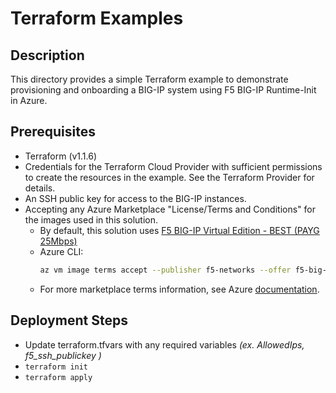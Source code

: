 # Terraform Examples

## Description

This directory provides a simple Terraform example to demonstrate provisioning and onboarding a BIG-IP system using F5 BIG-IP Runtime-Init in Azure.

## Prerequisites
 * Terraform (v1.1.6)
 * Credentials for the Terraform Cloud Provider with sufficient permissions to create the resources in the example. See the Terraform Provider for details.
 * An SSH public key for access to the BIG-IP instances.
 * Accepting any Azure Marketplace "License/Terms and Conditions" for the images used in this solution.
    - By default, this solution uses [F5 BIG-IP Virtual Edition - BEST (PAYG 25Mbps)](https://azuremarketplace.microsoft.com/en-us/marketplace/apps/f5-networks.f5-big-ip-best?tab=PlansAndPrice)
    - Azure CLI: 
        ```bash
        az vm image terms accept --publisher f5-networks --offer f5-big-ip-best --plan f5-big-best-plus-hourly-25mbps
        ```
    - For more marketplace terms information, see Azure [documentation](https://docs.microsoft.com/en-us/azure/virtual-machines/linux/cli-ps-findimage#deploy-an-image-with-marketplace-terms).

## Deployment Steps
 * Update terraform.tfvars with any required variables *(ex. AllowedIps, f5_ssh_publickey )*
 * `terraform init`
 * `terraform apply`
